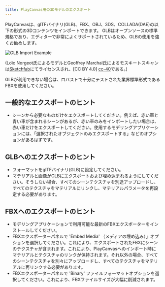 ```yaml
---
title: PlayCanvas用の3Dモデルのエクスポート
---
```


PlayCanvasは、glTFバイナリ(GLB)、FBX、OBJ、3DS、COLLADA(DAE)の以下の形式の3Dコンテンツをインポートできます。 GLBはオープンソースの標準規格であり、エディターで非常によくサポートされているため、GLBの使用を強くお勧めします。

![GLB Import Example](/img/user-manual/assets/models/building/glb-import.gif)

(Loïc Norgeot氏によるモデルとGeoffrey Marchal氏によるモスキートスキャンは[Sketchfab][mosquito]にてライセンスされ、[CC BY 4.0] [cc-40]である。)

GLBが利用できない場合は、ロバストで十分にテストされた業界標準形式であるFBXを使用してください。

## 一般的なエクスポートのヒント

* シーンから必要なものだけをエクスポートしてください。例えば、赤い車と青い車が含まれるシーンがあるが、赤い車のみをインポートしたい場合は、赤い車だけをエクスポートしてください。使用するモデリングアプリケーションには、「選択されたオブジェクトのみエクスポートする」などのオプションがあるはずです。

## GLBへのエクスポートのヒント

* フォーマットをglTFバイナリ(GLB)に設定してください。
* マテリアルと画像がGLBにエクスポートおよび埋め込まれるようにしてください。そうしない場合、すべてのシーンテクスチャを別途アップロードし、すべてのテクスチャをマテリアルにリンクし、マテリアルパラメータを再設定する必要があります。

## FBXへのエクスポートのヒント

* モデリングアプリケーションで利用可能な最新のFBXエクスポーターをインストールしてください。
* FBXエクスポーターパネルで 'Embed Media' （メディアの埋め込み）」オプションを選択してください。これにより、エクスポートされたFBXにシーンのテクスチャが含まれます。これにより、PlayCanvasへのインポート時にマテリアルとテクスチャのリンクが保持されます。それ以外の場合、すべてのシーンテクスチャを別々にアップロードし、すべてのテクスチャをマテリアルに再リンクする必要があります。
* FBXエクスポーターパネルで 'Binary' ファイルフォーマットオプションを選択してください。これにより、FBXファイルサイズが大幅に削減されます。

[cc-40]: https://creativecommons.org/licenses/by/4.0/
[mosquito]: https://sketchfab.com/3d-models/
